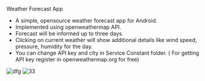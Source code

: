 
 Weather Forecast App

 *  A simple, opensource weather forecast app for Android.
 *  Implemented using openweathermap API.
 *  Forecast will be informed up to three days.
 *  Clicking on current weather will show additional details like wind speed, pressure, humidity for the day.
 *  You can change API key and city in Service Constant folder. ( For getting API key register in openweathermap.org for free)
 
  ![dfg](https://user-images.githubusercontent.com/40849335/42318077-9a4f97bc-806b-11e8-869c-6044d285374a.png)
           ![33](https://user-images.githubusercontent.com/40849335/42315701-bcdb2158-8065-11e8-8d4d-a8406bf42926.png)



 
